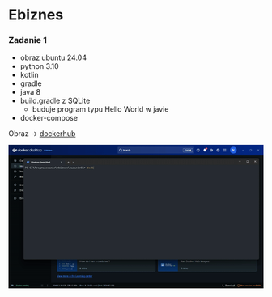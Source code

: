 # Ebiznes

### Zadanie 1

- obraz ubuntu 24.04
- python 3.10
- kotlin
- gradle
- java 8
- build.gradle z SQLite
  - buduje program typu Hello World w javie
- docker-compose

Obraz -> [dockerhub](https://hub.docker.com/r/noxikoxi/my-java-app)

![Demo uruchomionej aplikacji](zadanie01/demo.gif)
